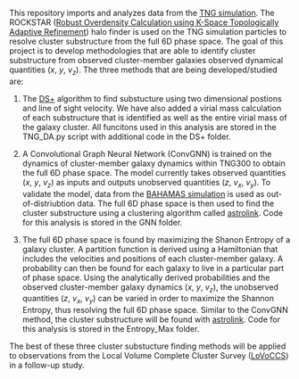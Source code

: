 This repository imports and analyzes data from the [TNG simulation](https://www.tng-project.org/data/). The ROCKSTAR ([Robust Overdensity Calculation using K-Space Topologically Adaptive Refinement](https://iopscience.iop.org/article/10.1088/0004-637X/762/2/109)) halo finder is used on the TNG simulation particles to resolve cluster substructure from the full 6D phase space. The goal of this project is to develop methodologies that are able to identify cluster substructure from observed cluster-member galaxies observed dynamical quantities ($x$, $y$, $v_z$). The three methods that are being developed/studied are:

1. The [DS+](https://github.com/josegit88/MilaDS) algorithm to find substucture using two dimensional postions and line of sight velocity. We have also added a virial mass calculation of each substructure that is identified as well as the entire virial mass of the galaxy cluster. All funcitons used in this analysis are stored in the TNG_DA.py script with additional code in the DS+ folder. 

2. A Convolutional Graph Neural Network (ConvGNN) is trained on the dynamics of cluster-member galaxy dynamics within TNG300 to obtain the full 6D phase space. The model currently takes observed quantities ($x$, $y$, $v_z$) as inputs and outputs unobserved quantities ($z$, $v_x$, $v_y$). To validate the model, data from the [BAHAMAS simulation](https://arxiv.org/abs/1603.02702) is used as out-of-distriubtion data. The full 6D phase space is then used to find the cluster substructure using a clustering algorithm called [astrolink](https://github.com/william-h-oliver/astrolink). Code for this analysis is stored in the GNN folder.

3. The full 6D phase space is found by maximizing the Shanon Entropy of a galaxy cluster. A partition function is derived using a Hamiltonian that includes the velocities and positions of each cluster-member galaxy. A probability can then be found for each galaxy to live in a particular part of phase space. Using the analytically derived probabilities and the observed cluster-member galaxy dynamics ($x$, $y$, $v_z$), the unobserved quantities ($z$, $v_x$, $v_y$) can be varied in order to maximize the Shannon Entropy, thus resolving the full 6D phase space. Similar to the ConvGNN method, the cluster substructure will be found with [astrolink](https://github.com/william-h-oliver/astrolink). Code for this analysis is stored in the Entropy_Max folder.

The best of these three cluster substucture finding methods will be applied to observations from the Local Volume Complete Cluster Survey ([LoVoCCS](10.3847/1538-4357/ad67c6)) in a follow-up study. 